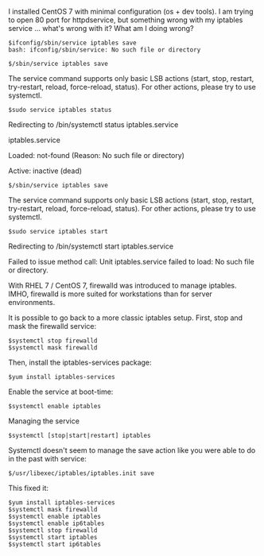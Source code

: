 I installed CentOS 7 with minimal configuration (os + dev tools). I am trying to open 80 port for httpdservice, but something wrong with my iptables service ... what's wrong with it? What am I doing wrong?

```
$ifconfig/sbin/service iptables save
bash: ifconfig/sbin/service: No such file or directory
```

```
$/sbin/service iptables save
```

The service command supports only basic LSB actions (start, stop, restart, try-restart, reload, force-reload, status). For other actions, please try to use systemctl.

```
$sudo service iptables status
```

Redirecting to /bin/systemctl status  iptables.service

iptables.service

Loaded: not-found (Reason: No such file or directory)

Active: inactive (dead)

```
$/sbin/service iptables save
```

The service command supports only basic LSB actions (start, stop, restart, try-restart, reload, force-reload, status). For other actions, please try to use systemctl.

```
$sudo service iptables start
```

Redirecting to /bin/systemctl start  iptables.service

Failed to issue method call: Unit iptables.service failed to load: No such file or directory.

With RHEL 7 / CentOS 7, firewalld was introduced to manage iptables. IMHO, firewalld is more suited for workstations than for server environments.

It is possible to go back to a more classic iptables setup. First, stop and mask the firewalld service:

```
$systemctl stop firewalld
$systemctl mask firewalld

```
  
Then, install the iptables-services package:

```
$yum install iptables-services
```
  
Enable the service at boot-time:

```
$systemctl enable iptables
```

Managing the service

```
$systemctl [stop|start|restart] iptables
```
  
Systemctl doesn't seem to manage the save action like you were able to do in the past with service: 

```
$/usr/libexec/iptables/iptables.init save  
```

This fixed it: 

```
$yum install iptables-services
$systemctl mask firewalld
$systemctl enable iptables
$systemctl enable ip6tables
$systemctl stop firewalld
$systemctl start iptables
$systemctl start ip6tables
```

